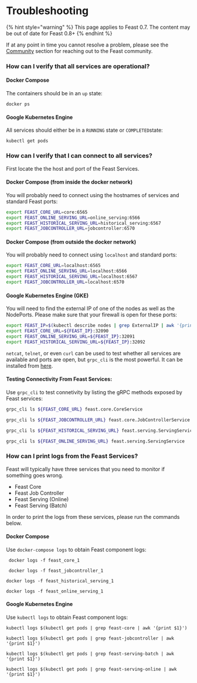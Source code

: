# Troubleshooting

{% hint style="warning" %}
This page applies to Feast 0.7. The content may be out of date for Feast 0.8+
{% endhint %}

If at any point in time you cannot resolve a problem, please see the [Community](../getting-help.md) section for reaching out to the Feast community.

### How can I verify that all services are operational?

#### Docker Compose

The containers should be in an `up` state:

```text
docker ps
```

#### Google Kubernetes Engine

All services should either be in a `RUNNING` state or `COMPLETED`state:

```text
kubectl get pods
```

### How can I verify that I can connect to all services?

First locate the the host and port of the Feast Services.

#### **Docker Compose \(from inside the docker network\)**

You will probably need to connect using the hostnames of services and standard Feast ports:

```bash
export FEAST_CORE_URL=core:6565
export FEAST_ONLINE_SERVING_URL=online_serving:6566
export FEAST_HISTORICAL_SERVING_URL=historical_serving:6567
export FEAST_JOBCONTROLLER_URL=jobcontroller:6570
```

#### **Docker Compose \(from outside the docker network\)**

You will probably need to connect using `localhost` and standard ports:

```bash
export FEAST_CORE_URL=localhost:6565
export FEAST_ONLINE_SERVING_URL=localhost:6566
export FEAST_HISTORICAL_SERVING_URL=localhost:6567
export FEAST_JOBCONTROLLER_URL=localhost:6570
```

#### **Google Kubernetes Engine \(GKE\)**

You will need to find the external IP of one of the nodes as well as the NodePorts. Please make sure that your firewall is open for these ports:

```bash
export FEAST_IP=$(kubectl describe nodes | grep ExternalIP | awk '{print $2}' | head -n 1)
export FEAST_CORE_URL=${FEAST_IP}:32090
export FEAST_ONLINE_SERVING_URL=${FEAST_IP}:32091
export FEAST_HISTORICAL_SERVING_URL=${FEAST_IP}:32092
```

`netcat`, `telnet`, or even `curl` can be used to test whether all services are available and ports are open, but `grpc_cli` is the most powerful. It can be installed from [here](https://github.com/grpc/grpc/blob/master/doc/command_line_tool.md).

#### Testing Connectivity From Feast Services:

Use `grpc_cli` to test connetivity by listing the gRPC methods exposed by Feast services:

```bash
grpc_cli ls ${FEAST_CORE_URL} feast.core.CoreService
```

```bash
grpc_cli ls ${FEAST_JOBCONTROLLER_URL} feast.core.JobControllerService
```

```bash
grpc_cli ls ${FEAST_HISTORICAL_SERVING_URL} feast.serving.ServingService
```

```bash
grpc_cli ls ${FEAST_ONLINE_SERVING_URL} feast.serving.ServingService
```

### How can I print logs from the Feast Services?

Feast will typically have three services that you need to monitor if something goes wrong.

* Feast Core
* Feast Job Controller
* Feast Serving \(Online\)
* Feast Serving \(Batch\)

In order to print the logs from these services, please run the commands below.

#### Docker Compose

Use `docker-compose logs` to obtain Feast component logs:

```text
 docker logs -f feast_core_1
```

```text
 docker logs -f feast_jobcontroller_1
```

```text
docker logs -f feast_historical_serving_1
```

```text
docker logs -f feast_online_serving_1
```

#### Google Kubernetes Engine

Use `kubectl logs` to obtain Feast component logs:

```text
kubectl logs $(kubectl get pods | grep feast-core | awk '{print $1}')
```

```text
kubectl logs $(kubectl get pods | grep feast-jobcontroller | awk '{print $1}')
```

```text
kubectl logs $(kubectl get pods | grep feast-serving-batch | awk '{print $1}')
```

```text
kubectl logs $(kubectl get pods | grep feast-serving-online | awk '{print $1}')
```

